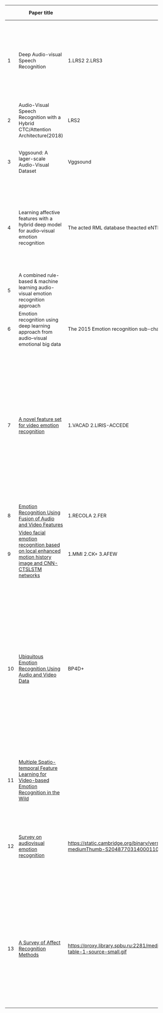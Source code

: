 |      | Paper title                                                  | Dataset                                                      | Preprocessing                                                | Algorithm                                                    | Experiment  Results                                          |
| ---- | ------------------------------------------------------------ | ------------------------------------------------------------ | ------------------------------------------------------------ | ------------------------------------------------------------ | ------------------------------------------------------------ |
| 1    | Deep Audio-visual  Speech Recognition                        | 1.LRS2     2.LRS3                                            | 1.Generate  the dataset     2.Method of divide the dataset   | 1.Training  Strategy : Curriculum learning     2.Seq2seq         3.CTC | 1.Lip  only (Seq2seq better than CTC)  2.Out-of-sync Audio and Video (Seq2seq is better) 3. Seq2seq vs CTC                                                       3.1Training time (CTC faster than  seq2seq) 3.2Inference time (CTC faster  than seq2seq) |
| 2    | Audio-Visual  Speech Recognition with a Hybrid      CTC/Attention Architecture(2018) | LRS2                                                         | Extract the mouth ROI from the LRS2 dataset                  | 1.ResNet                   2.(B)LSTMs         3.CTC                4.RNN-LM | Audio-visual  model(early fusion) is beteer      than audio-only model |
| 3    | Vggsound: A  lager-scale Audio-Visual Dataset                | Vggsound                                                     |                                                              | 1.Vggish  model      2.ResNet      3.NetVLAD                 | Propose  an automated pipeline for collecting a      large-scale audio-visual dataset – VGGSound. |
| 4    | Learning affective features with  a hybrid deep model for      audio–visual emotion recognition | The acted RML database theacted eNTERFACE05 database the     spontaneous BAUM-1s database | 1) Audio Input Generation     2) Visual Input Generation:    | 1.CNN                   2.3D-CNN          3.DBN              | hybrid deep learning     model jointly learns a discriminative audio-visual feature rep-     resentation, which performs better than previous hand-crafted     features and fusion methods on emotion recognition tasks. |
| 5    | A combined rule-based &  machine learning      audio-visual emotion recognition  approach |                                                              | face detection and  localization     Voice Activity Detector (VAD) | 1.PCA                  2.LDA             3.BDPCA         4.LSLDA |                                                              |
| 6    | Emotion recognition using deep  learning approach      from audio–visual emotional big data | The 2015 Emotion recognition         sub-challenge         dataset of       static  facial expression | CNN                                                          | 1.CNN                 2.ELM                                  |                                                              |
| 7    | [A novel feature set for video emotion recognition](https://proxy.library.spbu.ru:2068/science/article/pii/S092523121830198X) | 1.VACAD   2.LIRIS-ACCEDE                                     | HHT and the cross-correlation technique                      | HHT                                                          | VACAD: The RMSE of SVR based on the proposed HHTC features is lower than the one based on the traditional features for all six emotions. Thus, the proposed features can outperform previous approaches with statistical significance.LIRIS-ACCEDE: Thus, the computational load will be reduced by more than 70 times compared with the traditional feature extraction processes. |
| 8    | [Emotion Recognition Using Fusion of Audio and Video Features](https://proxy.library.spbu.ru:2281/abstract/document/8914655) | 1.RECOLA  2.FER                                              | CNN                                                          | CNN                                                          |                                                              |
| 9    | [Video facial emotion recognition based on local enhanced motion history image and CNN-CTSLSTM networks](https://proxy.library.spbu.ru:2068/science/article/pii/S104732031830364X) | 1.MMI       2.CK+      3.AFEW                                | (1) Face detect.(2) Face align.  (3) input normalization     | Integrated framework of LEMHI-CNN and CNN-RNN                | Proposed framework achieves 93.9%, 78.4%, 51.2% accuracy on CK+, MMI, AFEW respectively. |
| 10   | [Ubiquitous Emotion Recognition Using Audio and Video Data](https://proxy.library.spbu.ru:2356/doi/abs/10.1145/3267305.3267689) | BP4D+                                                        | Video:Use Haar features to detect the face and scale it 256x256 Audio:plot the raw audio signal onto the 2D image plane and scale it 256x256 | CNN convolutional neural networks Inception V3 CNN with 3 convolutional layers of size 32 64 and 128 | presented a method for recognizing emotion using audio and video data, including a method for representing raw audio signals as a plotted waveform.First, is to use the raw audio signals by splitting them into blocks of time and using this raw data to train our deep networks. Second, is the fusion of the modalities. This can be done by creating a new image from the face and audio images. This approach to image fusion has shown success in face recognition. |
| 11   | [Multiple Spatio-temporal Feature Learning for Video-based Emotion Recognition in the Wild](https://proxy.library.spbu.ru:2356/doi/abs/10.1145/3242969.3264992) |                                                              | BLSTM           CNN                                          | multiple spatio-temporal feature fusion (MSFF) framework               3-Dimensional Convolutional Neural Networks (3D CNN) | Extensive experiments show that the overall accuracy of our proposed MSFF is 60.64% |
| 12   | [Survey on audiovisual emotion recognition](https://proxy.library.spbu.ru:2158/core/journals/apsipa-transactions-on-signal-and-information-processing/article/survey-on-audiovisual-emotion-recognition-databases-features-and-data-fusion-strategies/5BA206CFFEC3BAE321842B8EB820E179) | https://static.cambridge.org/binary/version/id/urn:cambridge.org:id:binary-alt:20170127111943-14556-mediumThumb-S2048770314000110_tab1.jpg?pub-status=live |                                                              | https://static.cambridge.org/binary/version/id/urn:cambridge.org:id:binary-alt:20170127111943-23204-mediumThumb-S2048770314000110_tab2.jpg?pub-status=live | This paper provides a survey on the latest research and challenges focusing on the theoretical background, databases, features, and data fusion strategies in audiovisual emotion recognition. |
| 13   | [A Survey of Affect Recognition Methods](https://proxy.library.spbu.ru:2281/abstract/document/4468714) | https://proxy.library.spbu.ru:2281/mediastore_new/IEEE/content/media/34/4688941/4468714/4468714-table-1-source-small.gif |                                                              | https://proxy.library.spbu.ru:2281/mediastore_new/IEEE/content/media/34/4688941/4468714/4468714-table-4-source-small.gif | This paper focused on surveying and discussing these novel approaches to the machine analysis of human affect and on summarizing the issues that have not received sufficient attention but are crucial for advancing the machine interpretation of human behavior in naturalistic contexts. |

